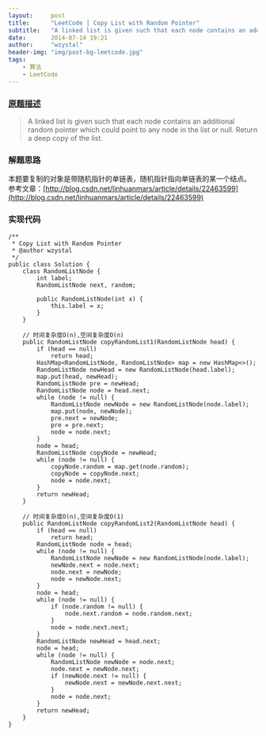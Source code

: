 ```yaml
---
layout:     post
title:      "LeetCode | Copy List with Random Pointer"
subtitle:   "A linked list is given such that each node contains an additional random pointer which could point to any node in the list or null. Return a deep copy of the list."
date:       2014-07-14 19:21
author:     "wzystal"
header-img: "img/post-bg-leetcode.jpg"
tags:
    - 算法
    - LeetCode
---
```


### [原题描述](https://oj.leetcode.com/problems/copy-list-with-random-pointer/)
> A linked list is given such that each node contains an additional random pointer which could point to any node in the list or null.
Return a deep copy of the list.

### 解题思路
本题要复制的对象是带随机指针的单链表，随机指针指向单链表的某一个结点。
参考文章：[http://blog.csdn.net/linhuanmars/article/details/22463599](http://blog.csdn.net/linhuanmars/article/details/22463599)

### 实现代码
```
/** 
 * Copy List with Random Pointer 
 * @author wzystal 
 */  
public class Solution {  
    class RandomListNode {  
        int label;  
        RandomListNode next, random;  
  
        public RandomListNode(int x) {  
            this.label = x;  
        }  
    }  
  
    // 时间复杂度O(n),空间复杂度O(n)  
    public RandomListNode copyRandomList1(RandomListNode head) {  
        if (head == null)  
            return head;  
        HashMap<RandomListNode, RandomListNode> map = new HashMap<>();  
        RandomListNode newHead = new RandomListNode(head.label);  
        map.put(head, newHead);  
        RandomListNode pre = newHead;  
        RandomListNode node = head.next;  
        while (node != null) {  
            RandomListNode newNode = new RandomListNode(node.label);  
            map.put(node, newNode);  
            pre.next = newNode;  
            pre = pre.next;  
            node = node.next;  
        }  
        node = head;  
        RandomListNode copyNode = newHead;  
        while (node != null) {  
            copyNode.random = map.get(node.random);  
            copyNode = copyNode.next;  
            node = node.next;  
        }  
        return newHead;  
    }  
  
    // 时间复杂度O(n),空间复杂度O(1)  
    public RandomListNode copyRandomList2(RandomListNode head) {  
        if (head == null)  
            return head;  
        RandomListNode node = head;  
        while (node != null) {  
            RandomListNode newNode = new RandomListNode(node.label);  
            newNode.next = node.next;  
            node.next = newNode;  
            node = newNode.next;  
        }  
        node = head;  
        while (node != null) {  
            if (node.random != null) {  
                node.next.random = node.random.next;  
            }  
            node = node.next.next;  
        }  
        RandomListNode newHead = head.next;  
        node = head;  
        while (node != null) {  
            RandomListNode newNode = node.next;  
            node.next = newNode.next;  
            if (newNode.next != null) {  
                newNode.next = newNode.next.next;  
            }  
            node = node.next;  
        }  
        return newHead;  
    }  
}  
```


